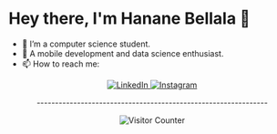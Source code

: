 # Hey there, I'm Hanane Bellala 👋

- 👀 I’m a computer science student.
- 🌱 A mobile development and data science enthusiast.
- 📫 How to reach me: 

<p align="center">
  <a href="https://www.linkedin.com/in/hanane-bellala-205733248/">
    <img src="https://img.icons8.com/color/36/000000/linkedin.png" alt="LinkedIn">
  </a>
  <a href="https://www.instagram.com/hanane._.bellala/">
    <img src="https://img.icons8.com/color/36/000000/instagram-new.png" alt="Instagram">
  </a>
</p>
<p align="center">
---------------------------------------------------------------
</p>

<p align="center">
  <img src="https://img.shields.io/badge/Visitors-0-purple?style=for-the-badge&labelColor=lavender" alt="Visitor Counter">
</p>

<!---
Hananebellala/Hananebellala is a ✨ special ✨ repository because its `README.md` (this file) appears on your GitHub profile.
You can click the Preview link to take a look at your changes.
--->
